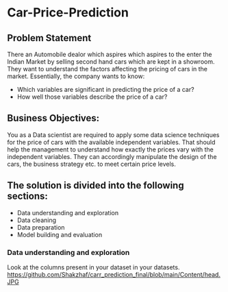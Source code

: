 # Car-Price-Prediction
## Problem Statement 
There an Automobile dealor which aspires which aspires to the enter the Indian Market by selling second hand cars which are kept in a showroom. They want to understand the factors affecting the pricing of cars in the market. Essentially, the company wants to know:
- Which variables are significant in predicting the price of a car?
- How well those variables describe the price of a car?
## Business Objectives:
You as a Data scientist are required to apply some data science techniques for the price of cars with the available independent variables. That should help the management to understand how exactly the prices vary with the independent variables. They can accordingly manipulate the design of the cars, the business strategy etc. to meet certain price levels.
## The solution is divided into the following sections:
- Data understanding and exploration
- Data cleaning
- Data preparation
- Model building and evaluation

### Data understanding and exploration
Look at the columns present in your dataset in your datasets. 
https://github.com/Shakzhaf/carr_prediction_final/blob/main/Content/head.JPG
